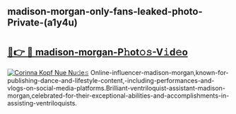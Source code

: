 ## madison-morgan-only-fans​-leaked-photo​-Private-(a1y4u)


# <h2><a href="https://mediaupload.pro?title=madison-morgan&ref=git">🔗👉 🔴 madison-morgan-P𝚑ot𝚘𝚜-V𝚒d𝚎o</a></h2>

[![Corinna Kopf Nue Nu𝚍e𝚜](https://i.imgur.com/0qMVB7G.gif)](https://mediaupload.pro?title=madison-morgan&ref=git)
Online-influencer-madison-morgan,known-for-publishing-dance-and-lifestyle-content,-including-performances-and-vlogs-on-social-media-platforms.Brilliant-ventriloquist-assistant-madison-morgan,celebrated-for-their-exceptional-abilities-and-accomplishments-in-assisting-ventriloquists.  